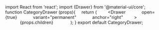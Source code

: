 import React from 'react';
import {Drawer} from '@material-ui/core';
function CategoryDrawer (props){
    return (
        <Drawer
            open={true}
            variant="permanent"
            anchor="right"
        >
            {props.children}
        </Drawer>
    );
}
export default CategoryDrawer;
